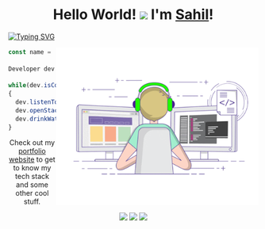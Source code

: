  <h1 align="center">Hello World! <img src="https://media.giphy.com/media/hvRJCLFzcasrR4ia7z/giphy.gif" width="25"> I'm <a href="https://github.com/SahilBhosale0808">Sahil</a>!</h1>

[![Typing SVG](https://readme-typing-svg.demolab.com?font=Comic+Sans&pause=1000&color=0C039E&width=435&lines=Computer+Science+Student;Aspiring+FullStack+Developer;Currently+Exploring+Javascript)](https://git.io/typing-svg)

<img align="right" alt="GIF" src="https://raw.githubusercontent.com/DungGramer/DungGramer/master/public/image/coding.gif" width="408" height="318" />


```js
const name = 'Sahil';

Developer dev = new Developer(name);

while(dev.isCoding())
{
  dev.listenToMusic();
  dev.openStackOverFlow();
  dev.drinkWater();
}
```

<p align="center">Check out my <a href="https://sahilbhosale08.netlify.app/">portfolio website</a> to get to know my tech stack and some other cool stuff.</p>

<p align="center">
  <a href="https://www.linkedin.com/in/sahil-bhosale/"><img src="https://img.shields.io/badge/LinkedIn-0077B5?style=for-the-badge&logo=linkedin&logoColor=white"></a> 
  <a href="https://twitter.com/imSahil2727"><img src="https://img.shields.io/badge/Twitter-1DA1F2?style=for-the-badge&logo=twitter&logoColor=white"></a>
  <a href="mailto:sahilbhosale0808@gmail.com"><img src="https://img.shields.io/badge/mail-EA4335?style=for-the-badge&logo=gmail&logoColor=white"></a>
</p>

<!--
**SahilBhosale0808/SahilBhosale0808** is a ✨ _special_ ✨ repository because its `README.md` (this file) appears on your GitHub profile.

Here are some ideas to get you started:

- 🔭 I’m currently working on ...
- 🌱 I’m currently learning ...
- 👯 I’m looking to collaborate on ...
- 🤔 I’m looking for help with ...
- 💬 Ask me about ...
- 📫 How to reach me: ...
- 😄 Pronouns: ...
- ⚡ Fun fact: ...
-->
